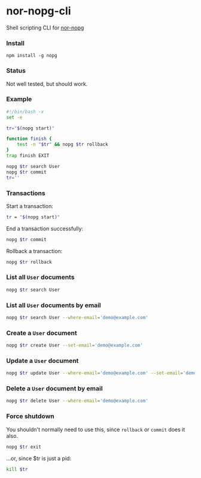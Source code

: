 # nor-nopg-cli

Shell scripting CLI for [nor-nopg](https://github.com/sendanor/nor-nopg/)

### Install

`npm install -g nopg`

### Status

Not well tested, but should work.

### Example

```bash
#!/bin/bash -x
set -e

tr="$(nopg start)"

function finish {
	test -n "$tr" && nopg $tr rollback
}
trap finish EXIT

nopg $tr search User
nopg $tr commit
tr=''
```

### Transactions

Start a transaction:

```bash
tr = "$(nopg start)"
```

End a transaction successfully:

```bash
nopg $tr commit
```

Rollback a transaction:

```bash
nopg $tr rollback
```

### List all `User` documents

```bash
nopg $tr search User
```

### List all `User` documents by email

```bash
nopg $tr search User --where-email='demo@example.com'
```

### Create a `User` document

```bash
nopg $tr create User --set-email='demo@example.com'
```

### Update a `User` document

```bash
nopg $tr update User --where-email='demo@example.com' --set-email='demo2@example.com'
```

### Delete a `User` document by email

```bash
nopg $tr delete User --where-email='demo@example.com'
```

### Force shutdown

You shouldn't normally need to use this, since `rollback` or `commit` does it also.

```bash
nopg $tr exit
```

...or, since $tr is just a pid:

```bash
kill $tr
```
